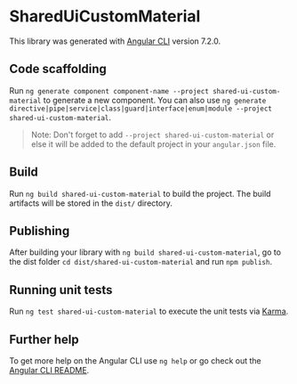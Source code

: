 # SharedUiCustomMaterial

This library was generated with [Angular CLI](https://github.com/angular/angular-cli) version 7.2.0.

## Code scaffolding

Run `ng generate component component-name --project shared-ui-custom-material` to generate a new component. You can also use `ng generate directive|pipe|service|class|guard|interface|enum|module --project shared-ui-custom-material`.

> Note: Don't forget to add `--project shared-ui-custom-material` or else it will be added to the default project in your `angular.json` file.

## Build

Run `ng build shared-ui-custom-material` to build the project. The build artifacts will be stored in the `dist/` directory.

## Publishing

After building your library with `ng build shared-ui-custom-material`, go to the dist folder `cd dist/shared-ui-custom-material` and run `npm publish`.

## Running unit tests

Run `ng test shared-ui-custom-material` to execute the unit tests via [Karma](https://karma-runner.github.io).

## Further help

To get more help on the Angular CLI use `ng help` or go check out the [Angular CLI README](https://github.com/angular/angular-cli/blob/master/README.md).
